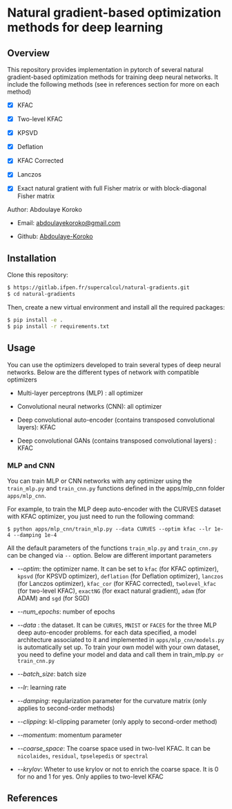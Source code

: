 # Natural gradient-based optimization methods for deep learning

## Overview

This repository provides implementation in pytorch of several natural gradient-based optimization methods for training deep neural networks. It include the following methods (see in references section for more on each method)

- [x] KFAC
- [x] Two-level KFAC
- [x] KPSVD
- [x] Deflation
- [x] KFAC Corrected
- [x] Lanczos
- [x] Exact natural gratient with full Fisher matrix or with block-diagonal Fisher matrix


Author: Abdoulaye Koroko

- Email: abdoulayekoroko@gmail.com

- Github: [Abdoulaye-Koroko](https://github.com/Abdoulaye-Koroko)

## Installation


Clone this repository:

```sh
$ https://gitlab.ifpen.fr/supercalcul/natural-gradients.git
$ cd natural-gradients

```

Then, create a new virtual environment and install all the required packages:

```sh
$ pip install -e .
$ pip install -r requirements.txt
```

## Usage
You can use the optimizers developed to train several types of deep neural networks. Below are the different types of network with compatible optimizers

- Multi-layer perceptrons (MLP) : all optimizer

- Convolutional neural networks (CNN): all optimizer

- Deep convolutional auto-encoder (contains transposed convolutional layers): KFAC

- Deep convolutional GANs (contains transposed convolutional layers) : KFAC


### MLP and CNN

You can train MLP or CNN networks with any optimizer using the `train_mlp.py` and `train_cnn.py` functions defined in the apps/mlp_cnn folder `apps/mlp_cnn`.

For example, to train the MLP deep auto-encoder with the CURVES dataset with KFAC optimizer, you just need to run the following command:

```
$ python apps/mlp_cnn/train_mlp.py --data CURVES --optim kfac --lr 1e-4 --damping 1e-4

```

All the default parameters of the functions `train_mlp.py` and `train_cnn.py` can be changed via `--` option. Below are different important parameters

- *--optim*: the optimizer name. It can be set to `kfac` (for KFAC optimizer), `kpsvd` (for KPSVD optimizer), `deflation` (for Deflation optimizer), `lanczos` (for Lanczos optimizer), `kfac_cor` (for KFAC corrected), `twolevel_kfac` (for two-level KFAC), `exactNG` (for exact natural gradient), `adam` (for ADAM) and `sgd` (for SGD)

- *--num_epochs*: number of epochs

- *--data* : the dataset. It can be `CURVES`, `MNIST` or `FACES` for the three MLP deep auto-encoder problems. for each data specified, a model architecture associated to it and implemented in `apps/mlp_cnn/models.py` is automatically set up. To train your own model with your own dataset, you need to define your model and data and call them in train_mlp.py` or train_cnn.py`

- *--batch_size*: batch size

- *--lr*: learning rate

- *--damping*: regularization parameter for the curvature matrix (only applies to second-order methods)

- *--clipping*: kl-clipping parameter (only apply to second-order method)

- *--momentum*: momentum parameter

- *--coarse_space*: The coarse space used in two-lvel KFAC. It can be `nicolaides`, `residual`, `tpselepedis` or `spectral`

- *--krylov*: Wheter to use krylov or not to enrich the coarse space. It is 0 for no and 1 for yes. Only applies to two-level KFAC



## References

